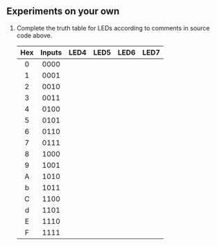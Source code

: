 ## Experiments on your own

1. Complete the truth table for LEDs according to comments in source code above.

   | **Hex** | **Inputs** | **LED4** | **LED5** | **LED6** | **LED7** |
   | :-: | :-: | :-: | :-: | :-: | :-: |
   | 0 | 0000 |  |  |  |  |
   | 1 | 0001 |  |  |  |  |
   | 2 | 0010 |  |  |  |  |
   | 3 | 0011 |  |  |  |  |
   | 4 | 0100 |  |  |  |  |
   | 5 | 0101 |  |  |  |  |
   | 6 | 0110 |  |  |  |  |
   | 7 | 0111 |  |  |  |  |
   | 8 | 1000 |  |  |  |  |
   | 9 | 1001 |  |  |  |  |
   | A | 1010 |  |  |  |  |
   | b | 1011 |  |  |  |  |
   | C | 1100 |  |  |  |  |
   | d | 1101 |  |  |  |  |
   | E | 1110 |  |  |  |  |
   | F | 1111 |  |  |  |  |
